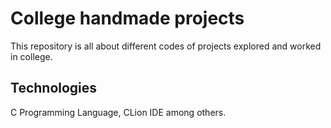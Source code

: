 # College handmade projects

This repository is all about different codes of projects explored and worked in college.

## Technologies

C Programming Language, CLion IDE among others.
